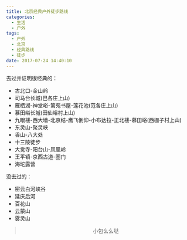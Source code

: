 ```yaml
---
title: 北京经典户外徒步路线
categories:
  - 生活
  - 户外
tags:
  - 户外
  - 北京
  - 经典路线
  - 徒步
date: 2017-07-24 14:40:10
---
```


去过并证明很经典的：
- 古北口-金山岭
- 司马台长城(巴各庄上山)
- 雁栖湖-神堂峪-篱苑书屋-莲花池(范各庄上山)
- 慕田峪长城(田仙峪村上山)
- 九眼楼-西大墙-北京结-鹰飞倒仰-小布达拉-正北楼-慕田峪(西栅子村上山)
- 东灵山-聚灵峡
- 香山-八大处
- 十三陵徒步
- 大觉寺-阳台山-凤凰岭
- 王平镇-京西古道-圈门
- 海坨露营

没去过的：
- 密云白河峡谷
- 延庆后河
- 百花山
- 云蒙山
- 雾灵山

><div align=center>小包么么哒</div>